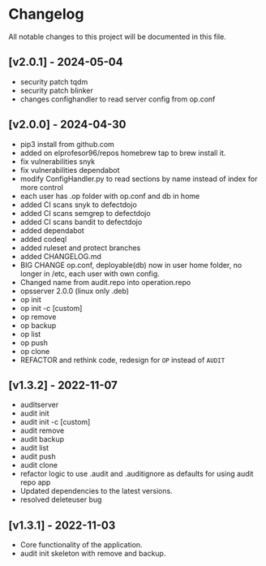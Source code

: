 # Changelog

All notable changes to this project will be documented in this file.

## [v2.0.1] - 2024-05-04
- security patch tqdm
- security patch blinker
- changes confighandler to read server config from op.conf



## [v2.0.0] - 2024-04-30
- pip3 install from github.com
- added on elprofesor96/repos homebrew tap to brew install it.
- fix vulnerabilities snyk
- fix vulnerabilities dependabot
- modify ConfigHandler.py to read sections by name instead of index for more control
- each user has .op folder with op.conf and db in home
- added CI scans snyk to defectdojo
- added CI scans semgrep to defectdojo
- added CI scans bandit to defectdojo
- added dependabot
- added codeql
- added ruleset and protect branches
- added CHANGELOG.md
- BIG CHANGE op.conf, deployable(db) now in user home folder, no longer in /etc, each user with own config.
- Changed name from audit.repo into operation.repo
- opsserver 2.0.0 (linux only .deb)
- op init
- op init -c [custom]
- op remove
- op backup
- op list
- op push
- op clone
- REFACTOR and rethink code, redesign for `OP` instead of `AUDIT`


## [v1.3.2] - 2022-11-07

- auditserver
- audit init
- audit init -c [custom]
- audit remove
- audit backup
- audit list
- audit push
- audit clone
- refactor logic to use .audit and .auditignore as defaults for using audit repo app
- Updated dependencies to the latest versions.
- resolved deleteuser bug

## [v1.3.1] - 2022-11-03

- Core functionality of the application.
- audit init skeleton with remove and backup.
